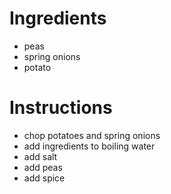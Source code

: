 # Ingredients
- peas
- spring onions
- potato
# Instructions
- chop potatoes and spring onions
- add ingredients to boiling water
- add salt
- add peas
- add spice

